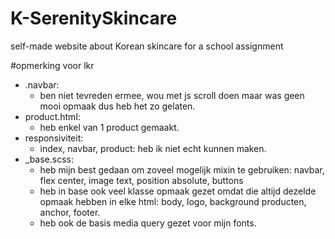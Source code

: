 # K-SerenitySkincare
self-made website about Korean skincare for a school assignment

#opmerking voor lkr
- .navbar:
  * ben niet tevreden ermee, wou met js scroll doen maar was geen mooi opmaak dus heb het zo gelaten.
- product.html:
  * heb enkel van 1 product gemaakt. 
- responsiviteit:
  * index, navbar, product: heb ik niet echt kunnen maken.
- _base.scss:
  * heb mijn best gedaan om zoveel mogelijk mixin te gebruiken: navbar, flex center, image text, position absolute, buttons
  * heb in base ook veel klasse opmaak gezet omdat die altijd dezelde opmaak hebben in elke html: body, logo, background producten, anchor, footer.
  * heb ook de basis media query gezet voor mijn fonts.
